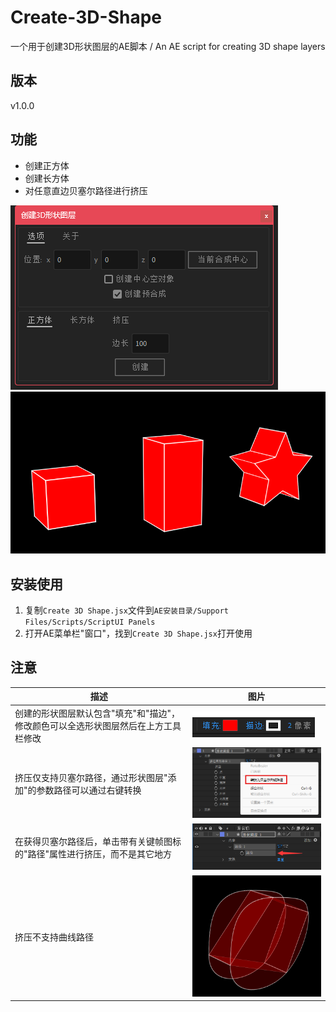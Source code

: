 # Create-3D-Shape
一个用于创建3D形状图层的AE脚本 / An AE script for creating 3D shape layers

## 版本
v1.0.0

## 功能

- 创建正方体
- 创建长方体
- 对任意直边贝塞尔路径进行挤压

![](pic/1.png)
![](pic/2.png)

## 安装使用

1. 复制`Create 3D Shape.jsx`文件到`AE安装目录/Support Files/Scripts/ScriptUI Panels`
2. 打开AE菜单栏"窗口"，找到`Create 3D Shape.jsx`打开使用

## 注意
| 描述 | 图片 |
| -- | -- |
| 创建的形状图层默认包含"填充"和"描边"，修改颜色可以全选形状图层然后在上方工具栏修改 | ![](pic/3.png) |
| 挤压仅支持贝塞尔路径，通过形状图层"添加"的参数路径可以通过右键转换 | ![](pic/4.png) |
| 在获得贝塞尔路径后，单击带有关键帧图标的"路径"属性进行挤压，而不是其它地方 | ![](pic/5.png) |
| 挤压不支持曲线路径 | ![](pic/6.png) |